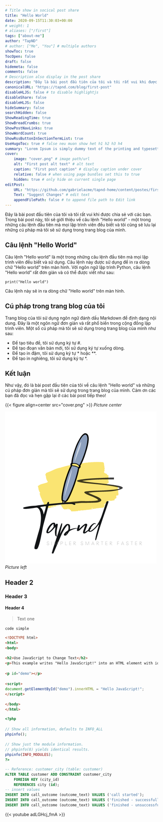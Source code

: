 ```yaml
---
# Title show in socical post share
title: "Hello World"
date: 2020-09-15T11:30:03+00:00
# weight: 1
# aliases: ["/first"]
tags: ["about-me"]
author: "TapND"
# author: ["Me", "You"] # multiple authors
showToc: true
TocOpen: false
draft: false
hidemeta: false
comments: false
# Description also display in the post share
description: "Đây là bài post đầu tiên của tôi và tôi rất vui khi được chia sẻ với các bạn. Trong bài post này, tôi sẽ giới thiệu về câu lệnh "Hello world" - một trong những câu lệnh đầu tiên mà mọi lập trình viên đều biết và tôi cũng sẽ lưu lại những cú pháp mà tôi sẽ sử dụng trong trang blog của mình."
canonicalURL: "https://tapnd.com/blog/first-post"
disableHLJS: false # to disable highlightjs
disableShare: false
disableHLJS: false
hideSummary: false
searchHidden: false
ShowReadingTime: true
ShowBreadCrumbs: true
ShowPostNavLinks: true
ShowWordCount: true
ShowRssButtonInSectionTermList: true
UseHugoToc: true # false neu muon show het h1 h2 h3 h4
summary: "Lorem Ipsum is simply dummy text of the printing and typesetting industry. Lorem Ipsum has been the industry's standard dummy text ever since the 1500s, when an unknown printer took a galley of type and scrambled it to make a type specimen book."
cover:
    image: "cover.png" # image path/url
    alt: "First post alt text" # alt text
    caption: "First post caption" # display caption under cover
    relative: false # when using page bundles set this to true
    hidden: true # only hide on current single page
editPost:
    URL: "https://github.com/gabrielacme/tapnd-home/content/postes/first-post"
    Text: "Suggest Changes" # edit text
    appendFilePath: false # to append file path to Edit link
---
```

Đây là bài post đầu tiên của tôi và tôi rất vui khi được chia sẻ với các bạn. Trong bài post này, tôi sẽ giới thiệu về câu lệnh "Hello world" - một trong những câu lệnh đầu tiên mà mọi lập trình viên đều biết và tôi cũng sẽ lưu lại những cú pháp mà tôi sẽ sử dụng trong trang blog của mình.

## Câu lệnh "Hello World"

Câu lệnh "Hello world" là một trong những câu lệnh đầu tiên mà mọi lập trình viên đều biết và sử dụng. Câu lệnh này được sử dụng để in ra dòng chữ "Hello world" trên màn hình. Với ngôn ngữ lập trình Python, câu lệnh "Hello world" rất đơn giản và có thể được viết như sau:

```
print("Hello world")

```

Câu lệnh này sẽ in ra dòng chữ "Hello world" trên màn hình.

## Cú pháp trong trang blog của tôi

Trang blog của tôi sử dụng ngôn ngữ đánh dấu Markdown để định dạng nội dung. Đây là một ngôn ngữ đơn giản và rất phổ biến trong cộng đồng lập trình viên. Một số cú pháp mà tôi sẽ sử dụng trong trang blog của mình như sau:

- Để tạo tiêu đề, tôi sử dụng ký tự #.
- Để tạo đoạn văn bản mới, tôi sử dụng ký tự xuống dòng.
- Để tạo in đậm, tôi sử dụng ký tự * hoặc **.
- Để tạo in nghiêng, tôi sử dụng ký tự *.

## Kết luận

Như vậy, đó là bài post đầu tiên của tôi về câu lệnh "Hello world" và những cú pháp đơn giản mà tôi sẽ sử dụng trong trang blog của mình. Cảm ơn các bạn đã đọc và hẹn gặp lại ở các bài post tiếp theo!

{{< figure align=center src="cover.png" >}}
*Picture center*

![Picture Here](cover.png "Cover picture")
*Picture left*

## Header 2

### Header 3

#### Header 4

> Text one

`code simple`

```html
<!DOCTYPE html>
<html>
<body>

<h2>Use JavaScript to Change Text</h2>
<p>This example writes "Hello JavaScript!" into an HTML element with id="demo":</p>

<p id="demo"></p>

<script>
document.getElementById("demo").innerHTML = "Hello JavaScript!";
</script> 

</body>
</html>
```

```php
<?php

// Show all information, defaults to INFO_ALL
phpinfo();

// Show just the module information.
// phpinfo(8) yields identical results.
phpinfo(INFO_MODULES);
?>
```

```sql
-- Reference: customer_city (table: customer)
ALTER TABLE customer ADD CONSTRAINT customer_city
    FOREIGN KEY (city_id)
    REFERENCES city (id);
-- insert values
INSERT INTO call_outcome (outcome_text) VALUES ('call started');
INSERT INTO call_outcome (outcome_text) VALUES ('finished - successfully');
INSERT INTO call_outcome (outcome_text) VALUES ('finished - unsuccessfully');
```

{{< youtube adLGHcj_fmA >}}
